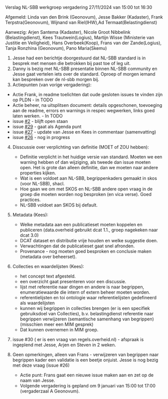 Verslag NL-SBB werkgroep vergadering 
27/11/2024 van 15:00 tot 16:30

Afgemeld: Linda van den Brink (Geonovum), Jesse Bakker (Kadaster),  Frank Terpstra(Geonovum), Wijnand van Riel(IHW),Ad Termaat(Belastingdienst)

Aanwezig: Arjen Santema (Kadaster), Nicole Groot Nibbelink (Belastingdienst),  Kees Trautwein(Logius), Martijn Wisse (Ministerie van Justitie en Veiligheid), Hans Overbeek(Koop), Frans van der Zande(Logius), Tanja Ronzhina (Geonovum), Pano Maria(Skemu)

1. Jesse had een berichtje doorgestuurd dat NL-SBB standard is in besprek met mensen die betrokken bij past toe of leg uit.
2. Danny is bezig met NL-SBB presentatie binnen NL-SBB community en Jesse gaat vertelen iets over de standard. Oproep of morgen iemand kan bespreken over de nl-sbb morgen bij.
3. Actiepunten (van vorige vergadering): 

- Actie Frank, in readme toelichten dat oude gesloten issues te vinden zijn op PLDN - in TODO
- Actie beheer, na uitsplitsen document: details opgeschonen, toevoeging aan de readme, errors en warnings in respec wegwerken, links goed laten werken. - In TODO
- issue [#2](https://github.com/Geonovum/NL-SBB/issues/2) - blijft open staan
- issue [#29](https://github.com/Geonovum/NL-SBB/issues/29) - gaat als Agenda punt
- issue [#27](https://github.com/Geonovum/NL-SBB/issues/27) - update van Jesse en Kees in commentaar (samenvatting) 
- issue [#26](https://github.com/Geonovum/NL-SBB/issues/26) - nog in progress


4. Disscussie over verplichting van definitie (MOET of ZOU hebben):
	- Definitie verplicht in het huidige versie van standard. Moeten we een warning hebben of dan wijziging, als tweede dan issue moeten open. Het is grote dan alleen definitie, dan we moeten naar andere properties kijken. 
	- Wat is een voldoet aan NL-SBB, begrippenkaders gemaakt in skos (voor NL-SBB), shacl.
	- Hoe gaan we om met SKOS en NL-SBB andere open vraag in de groep die moeten worden nog besproken (en vica verse). Goed practices.
	- NL-SBB voldoet aan SKOS bij default.
	
5. Metadata (Kees): 
	- Welke metadata aan een publicatieset moeten koppelen en publiceren (data.overheid gebruikt dcat 1.1., groep nagekeken naar dcat 3.0) 
	- DCAT dataset en distributie vrije houden en welke suggestie doen.
	- Verwachtingen dat de publicatieset gaat snel afronden.
	- Provenance - nog moeten goed besproken en conclusie maken (metadata over beheerset).

6. Collecties en waardelijsten (Kees):
	- het concept text afgesteld.
	- een overzicht gaat presenteren voor een discussie.
	- lijst met referentie naar dingen en andere is naar begrippen, enumeratiewaarde die intern of extern beheer moeten worden.
	- referentielijsten en toi ontologie waar referentielijsten gedefineerd als waardelijsten
	- kunnen wij begrippen in collecties brengen (er is een specifiek gebruiksdoel van Collecties), b.v. belastingdienst referentie naar begrippen verwijzeren (semantische samenhang van begrippen) (misschien meer een MIM gesprek)
	- Dat kunnen overnemen in MIM groep.

7. issue #30 ( er is een vraag van regels.overheid.nl) -  afspraak is ingeplend met Jesse, Arjen en Steven in 2 weken.

8. Geen opmerkingen, alleen van Frans - verwijzeren van begrippen naar begrippen kader een validatie is een beetje onjuist. Jesse is nog bezig met deze vraag (issue #26) 
	- Actie punt: Frans gaat een nieuwe issue maken aan en zet op de naam van Jesse.
	- Volgende vergadering is gepland om 9 januari van 15:00 tot 17:00 (vergaderzaal A Geonovum).

	


